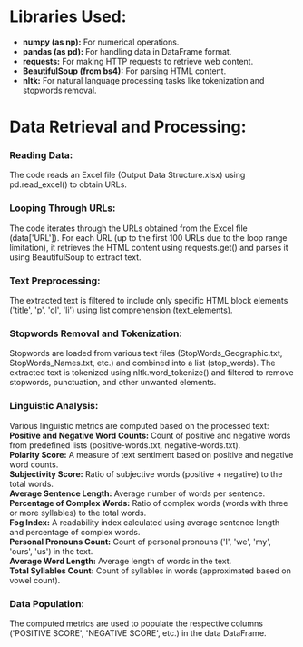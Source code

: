 # Libraries Used:
* **numpy (as np):** For numerical operations.
* **pandas (as pd):** For handling data in DataFrame format.
* **requests:** For making HTTP requests to retrieve web content.
* **BeautifulSoup (from bs4):** For parsing HTML content.
* **nltk:** For natural language processing tasks like tokenization and stopwords removal.


# Data Retrieval and Processing:
### Reading Data:
The code reads an Excel file (Output Data Structure.xlsx) using pd.read_excel() to obtain URLs.
### Looping Through URLs:
The code iterates through the URLs obtained from the Excel file (data['URL']).
For each URL (up to the first 100 URLs due to the loop range limitation), it retrieves the HTML content using requests.get() and parses it using BeautifulSoup to extract text.
### Text Preprocessing:
The extracted text is filtered to include only specific HTML block elements ('title', 'p', 'ol', 'li') using list comprehension (text_elements).
### Stopwords Removal and Tokenization:
Stopwords are loaded from various text files (StopWords_Geographic.txt, StopWords_Names.txt, etc.) and combined into a list (stop_words).
The extracted text is tokenized using nltk.word_tokenize() and filtered to remove stopwords, punctuation, and other unwanted elements.
### Linguistic Analysis:
Various linguistic metrics are computed based on the processed text:\
**Positive and Negative Word Counts:** Count of positive and negative words from predefined lists (positive-words.txt, negative-words.txt).\
**Polarity Score:** A measure of text sentiment based on positive and negative word counts.\
**Subjectivity Score:** Ratio of subjective words (positive + negative) to the total words.\
**Average Sentence Length:** Average number of words per sentence.\
**Percentage of Complex Words:** Ratio of complex words (words with three or more syllables) to the total words.\
**Fog Index:** A readability index calculated using average sentence length and percentage of complex words.\
**Personal Pronouns Count:** Count of personal pronouns ('I', 'we', 'my', 'ours', 'us') in the text.\
**Average Word Length:** Average length of words in the text.\
**Total Syllables Count:** Count of syllables in words (approximated based on vowel count).
### Data Population:
The computed metrics are used to populate the respective columns ('POSITIVE SCORE', 'NEGATIVE SCORE', etc.) in the data DataFrame.
